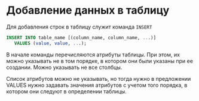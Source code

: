 # Добавление данных в таблицу

Для добавления строк в таблицу служит команда `INSERT`

```sql
INSERT INTO table_name [(column_name, column_name, ...)]
   VALUES (value, value, ...);
```

В начале команды перечисляются атрибуты таблицы. При этом, их можно указывать не в том порядке, в котором они были указаны при ее создании. Можно указывать не все столбцы.

Список атрибутов можно не указывать, но тогда нужно в предложении VALUES нужно задавать значения атрибутов с учетом того порядка, в котором они следуют в определении таблицы.

